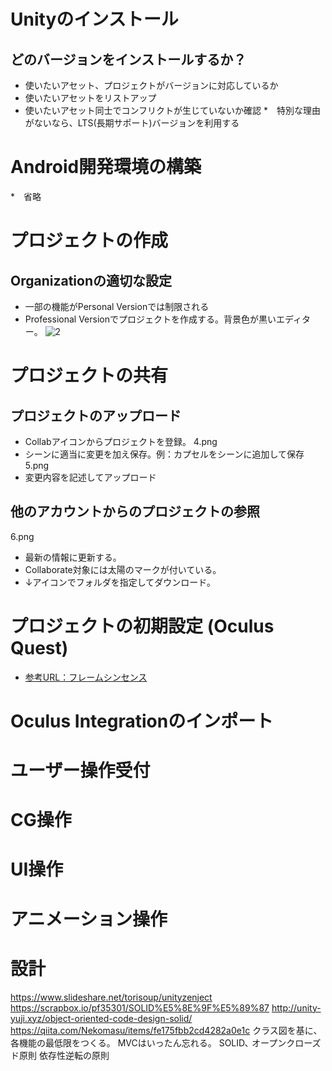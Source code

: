 # Unityのインストール
## どのバージョンをインストールするか？
* 使いたいアセット、プロジェクトがバージョンに対応しているか
* 使いたいアセットをリストアップ
* 使いたいアセット同士でコンフリクトが生じていないか確認
*　特別な理由がないなら、LTS(長期サポート)バージョンを利用する

# Android開発環境の構築
*　省略

# プロジェクトの作成
## Organizationの適切な設定
* 一部の機能がPersonal Versionでは制限される
* Professional Versionでプロジェクトを作成する。背景色が黒いエディター。
![2](https://user-images.githubusercontent.com/20265353/77128588-003e2c00-6a94-11ea-9d5b-eacbf737fa5e.png)

# プロジェクトの共有
## プロジェクトのアップロード
* Collabアイコンからプロジェクトを登録。
4.png
* シーンに適当に変更を加え保存。例：カプセルをシーンに追加して保存
5.png
* 変更内容を記述してアップロード
## 他のアカウントからのプロジェクトの参照
6.png
* 最新の情報に更新する。
* Collaborate対象には太陽のマークが付いている。
* ↓アイコンでフォルダを指定してダウンロード。

# プロジェクトの初期設定 (Oculus Quest)
* [参考URL：フレームシンセンス](https://framesynthesis.jp/tech/unity/oculusquest/)

# Oculus Integrationのインポート

# ユーザー操作受付

# CG操作

# UI操作

# アニメーション操作

# 設計
https://www.slideshare.net/torisoup/unityzenject
https://scrapbox.io/pf35301/SOLID%E5%8E%9F%E5%89%87
http://unity-yuji.xyz/object-oriented-code-design-solid/
https://qiita.com/Nekomasu/items/fe175fbb2cd4282a0e1c
クラス図を基に、各機能の最低限をつくる。
MVCはいったん忘れる。
SOLID､
オープンクローズド原則
依存性逆転の原則













